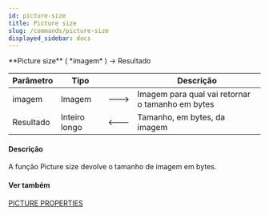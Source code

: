 ```yaml
---
id: picture-size
title: Picture size
slug: /commands/picture-size
displayed_sidebar: docs
---
```


<!--REF #_command_.Picture size.Syntax-->**Picture size** ( *imagem* ) -> Resultado<!-- END REF-->
<!--REF #_command_.Picture size.Params-->
| Parâmetro | Tipo |  | Descrição |
| --- | --- | --- | --- |
| imagem | Imagem | &#x1F852; | Imagem para qual vai retornar o tamanho em bytes |
| Resultado | Inteiro longo | &#x1F850; | Tamanho, em bytes, da imagem |

<!-- END REF-->

#### Descrição 

<!--REF #_command_.Picture size.Summary-->A função Picture size devolve o tamanho de imagem em bytes.<!-- END REF-->

#### Ver também 

[PICTURE PROPERTIES](picture-properties.md)  